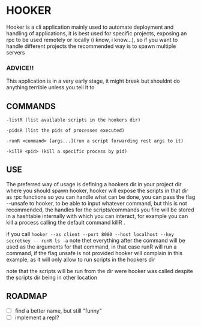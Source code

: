 # HOOKER

   Hooker is a cli application mainly used to automate deployment
   and handling of applications, it is best used
   for specific projects, exposing an rpc to be used remotely or
   locally (i know, i know...), so if you want to handle different
   projects the recommended way is to spawn multiple servers

### ADVICE!!
  This application is in a very early stage, it might break
  but shouldnt do anything terrible unless you tell it to


## COMMANDS
    -listR (list available scripts in the hookers dir)
    
    -pidsR (list the pids of processes executed)
    
    -runR <command> [args...](run a script forwarding rest args to it)
    
    -killR <pid> (kill a specific process by pid)
 
## USE

  The preferred way of usage is defining a hookers dir in your
  project dir where you should spawn hooker, hooker will expose
  the scripts in that dir as rpc functions so you can handle what
  can be done, you can pass the flag --unsafe to hooker, to be
  able to input whatever command, but this is not recommended,
  the handles for the scripts/commands you fire will be stored
  in a hashtable internally with which you can interact, for
  example you can kill a process calling the default command
  killR <pid>.

  if you call
  `hooker --as client --port 8080 --host localhost --key secretkey -- runR ls -a`
  note thet everything after the command will be used as the arguments for that
  command, in that case runR will run a command, if the flag unsafe is not
  provided hooker will complain in this example, as it will only allow
  to run scripts in the hookers dir

  note that the scripts will be run from the dir were hooker was called despite
  the scripts dir being in other location

## ROADMAP

- [ ] find a better name, but still "funny"
- [ ] implement a repl?
